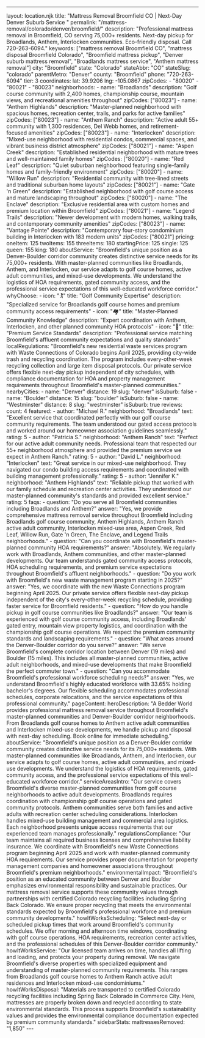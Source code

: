 ---
layout: location.njk
title: "Mattress Removal Broomfield CO | Next-Day Denver Suburb Service "
permalink: "/mattress-removal/colorado/denver/broomfield/"
description: "Professional mattress removal in Broomfield, CO serving 75,000+ residents. Next-day pickup for Broadlands, Anthem, Interlocken communities. Eco-friendly disposal. Call 720-263-6094." keywords: ["mattress removal Broomfield CO", "mattress disposal Broomfield Colorado", "Broomfield mattress pickup", "Denver suburb mattress removal", "Broadlands mattress service", "Anthem mattress removal"]
city: "Broomfield" state: "Colorado" stateAbbr: "CO" stateSlug: "colorado" parentMetro: "Denver" county: "Broomfield" phone: "720-263-6094" tier: 3 coordinates: lat: 39.9206 lng: -105.0867 zipCodes: - "80020" - "80021" - "80023" neighborhoods: - name: "Broadlands" description: "Golf course community with 2,400 homes, championship course, mountain views, and recreational amenities throughout" zipCodes: ["80023"] - name: "Anthem Highlands" description: "Master-planned neighborhood with spacious homes, recreation center, trails, and parks for active families" zipCodes: ["80023"] - name: "Anthem Ranch" description: "Active adult 55+ community with 1,300 residences, Del Webb homes, and retirement-focused amenities" zipCodes: ["80023"] - name: "Interlocken" description: "Mixed-use neighborhood with residential condos, commercial spaces, and vibrant business district atmosphere" zipCodes: ["80021"] - name: "Aspen Creek" description: "Established residential neighborhood with mature trees and well-maintained family homes" zipCodes: ["80020"] - name: "Red Leaf" description: "Quiet suburban neighborhood featuring single-family homes and family-friendly environment" zipCodes: ["80020"] - name: "Willow Run" description: "Residential community with tree-lined streets and traditional suburban home layouts" zipCodes: ["80021"] - name: "Gate 'n Green" description: "Established neighborhood with golf course access and mature landscaping throughout" zipCodes: ["80020"] - name: "The Enclave" description: "Exclusive residential area with custom homes and premium location within Broomfield" zipCodes: ["80021"] - name: "Legend Trails" description: "Newer development with modern homes, walking trails, and contemporary community amenities" zipCodes: ["80023"] - name: "Vantage Pointe" description: "Contemporary four-story condominium building in Interlocken with 183 modern units" zipCodes: ["80021"] pricing: oneItem: 125 twoItems: 155 threeItems: 180 startingPrice: 125 single: 125 queen: 155 king: 180 aboutService: "Broomfield's unique position as a Denver-Boulder corridor community creates distinctive service needs for its 75,000+ residents. With master-planned communities like Broadlands, Anthem, and Interlocken, our service adapts to golf course homes, active adult communities, and mixed-use developments. We understand the logistics of HOA requirements, gated community access, and the professional service expectations of this well-educated workforce corridor." whyChoose: - icon: "🏌️" title: "Golf Community Expertise" description: "Specialized service for Broadlands golf course homes and premium community access requirements" - icon: "🏘️" title: "Master-Planned Community Knowledge" description: "Expert coordination with Anthem, Interlocken, and other planned community HOA protocols" - icon: "🌟" title: "Premium Service Standards" description: "Professional service matching Broomfield's affluent community expectations and quality standards" localRegulations: "Broomfield's new residential waste services program with Waste Connections of Colorado begins April 2025, providing city-wide trash and recycling coordination. The program includes every-other-week recycling collection and large item disposal protocols. Our private service offers flexible next-day pickup independent of city schedules, with compliance documentation for HOA and property management requirements throughout Broomfield's master-planned communities." nearbyCities: - name: "Denver" distance: 19 slug: "denver" isSuburb: false - name: "Boulder" distance: 15 slug: "boulder" isSuburb: false - name: "Westminster" distance: 8 slug: "westminster" isSuburb: true reviews: count: 4 featured: - author: "Michael R." neighborhood: "Broadlands" text: "Excellent service that coordinated perfectly with our golf course community requirements. The team understood our gated access protocols and worked around our homeowner association guidelines seamlessly." rating: 5 - author: "Patricia S." neighborhood: "Anthem Ranch" text: "Perfect for our active adult community needs. Professional team that respected our 55+ neighborhood atmosphere and provided the premium service we expect in Anthem Ranch." rating: 5 - author: "David L." neighborhood: "Interlocken" text: "Great service in our mixed-use neighborhood. They navigated our condo building access requirements and coordinated with building management professionally." rating: 5 - author: "Jennifer K." neighborhood: "Anthem Highlands" text: "Reliable pickup that worked with our family schedule and recreation center activities. They understood our master-planned community's standards and provided excellent service." rating: 5 faqs: - question: "Do you serve all Broomfield communities including Broadlands and Anthem?" answer: "Yes, we provide comprehensive mattress removal service throughout Broomfield including Broadlands golf course community, Anthem Highlands, Anthem Ranch active adult community, Interlocken mixed-use area, Aspen Creek, Red Leaf, Willow Run, Gate 'n Green, The Enclave, and Legend Trails neighborhoods." - question: "Can you coordinate with Broomfield's master-planned community HOA requirements?" answer: "Absolutely. We regularly work with Broadlands, Anthem communities, and other master-planned developments. Our team understands gated community access protocols, HOA scheduling requirements, and premium service expectations throughout Broomfield's affluent neighborhoods." - question: "Do you work with Broomfield's new waste management program starting in 2025?" answer: "Yes, we coordinate with the new Waste Connections program beginning April 2025. Our private service offers flexible next-day pickup independent of the city's every-other-week recycling schedule, providing faster service for Broomfield residents." - question: "How do you handle pickup in golf course communities like Broadlands?" answer: "Our team is experienced with golf course community access, including Broadlands' gated entry, mountain view property logistics, and coordination with the championship golf course operations. We respect the premium community standards and landscaping requirements." - question: "What areas around the Denver-Boulder corridor do you serve?" answer: "We serve Broomfield's complete corridor location between Denver (19 miles) and Boulder (15 miles). This includes all master-planned communities, active adult neighborhoods, and mixed-use developments that make Broomfield the perfect commuter town." - question: "Can you accommodate Broomfield's professional workforce scheduling needs?" answer: "Yes, we understand Broomfield's highly educated workforce with 33.65% holding bachelor's degrees. Our flexible scheduling accommodates professional schedules, corporate relocations, and the service expectations of this professional community." pageContent: heroDescription: "A Bedder World provides professional mattress removal service throughout Broomfield's master-planned communities and Denver-Boulder corridor neighborhoods. From Broadlands golf course homes to Anthem active adult communities and Interlocken mixed-use developments, we handle pickup and disposal with next-day scheduling. Book online for immediate scheduling." aboutService: "Broomfield's unique position as a Denver-Boulder corridor community creates distinctive service needs for its 75,000+ residents. With master-planned communities like Broadlands, Anthem, and Interlocken, our service adapts to golf course homes, active adult communities, and mixed-use developments. We understand the logistics of HOA requirements, gated community access, and the professional service expectations of this well-educated workforce corridor." serviceAreasIntro: "Our service covers Broomfield's diverse master-planned communities from golf course neighborhoods to active adult developments. Broadlands requires coordination with championship golf course operations and gated community protocols. Anthem communities serve both families and active adults with recreation center scheduling considerations. Interlocken handles mixed-use building management and commercial area logistics. Each neighborhood presents unique access requirements that our experienced team manages professionally." regulationsCompliance: "Our team maintains all required business licenses and comprehensive liability insurance. We coordinate with Broomfield's new Waste Connections program beginning April 2025 and work with master-planned community HOA requirements. Our service provides proper documentation for property management companies and homeowner associations throughout Broomfield's premium neighborhoods." environmentalImpact: "Broomfield's position as an educated community between Denver and Boulder emphasizes environmental responsibility and sustainable practices. Our mattress removal service supports these community values through partnerships with certified Colorado recycling facilities including Spring Back Colorado. We ensure proper recycling that meets the environmental standards expected by Broomfield's professional workforce and premium community developments." howItWorksScheduling: "Select next-day or scheduled pickup times that work around Broomfield's community schedules. We offer morning and afternoon time windows, coordinating with golf course operations, HOA requirements, recreation center activities, and the professional schedules of this Denver-Boulder corridor community." howItWorksService: "Our licensed team arrives on time, handles all lifting and loading, and protects your property during removal. We navigate Broomfield's diverse properties with specialized equipment and understanding of master-planned community requirements. This ranges from Broadlands golf course homes to Anthem Ranch active adult residences and Interlocken mixed-use condominiums." howItWorksDisposal: "Materials are transported to certified Colorado recycling facilities including Spring Back Colorado in Commerce City. Here, mattresses are properly broken down and recycled according to state environmental standards. This process supports Broomfield's sustainability values and provides the environmental compliance documentation expected by premium community standards." sidebarStats: mattressesRemoved: "1,850" ---